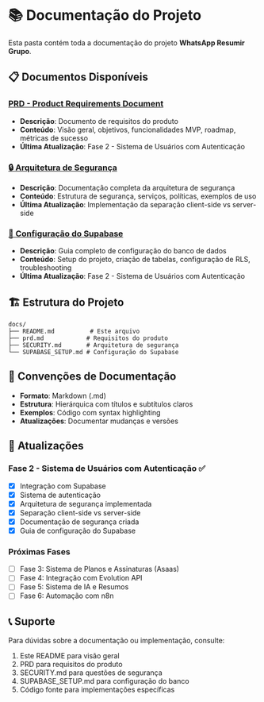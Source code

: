 # 📚 Documentação do Projeto

Esta pasta contém toda a documentação do projeto **WhatsApp Resumir Grupo**.

## 📋 Documentos Disponíveis

### [PRD - Product Requirements Document](./prd.md)
- **Descrição**: Documento de requisitos do produto
- **Conteúdo**: Visão geral, objetivos, funcionalidades MVP, roadmap, métricas de sucesso
- **Última Atualização**: Fase 2 - Sistema de Usuários com Autenticação

### [🔒 Arquitetura de Segurança](./SECURITY.md)
- **Descrição**: Documentação completa da arquitetura de segurança
- **Conteúdo**: Estrutura de segurança, serviços, políticas, exemplos de uso
- **Última Atualização**: Implementação da separação client-side vs server-side

### [🚀 Configuração do Supabase](./SUPABASE_SETUP.md)
- **Descrição**: Guia completo de configuração do banco de dados
- **Conteúdo**: Setup do projeto, criação de tabelas, configuração de RLS, troubleshooting
- **Última Atualização**: Fase 2 - Sistema de Usuários com Autenticação

## 🏗️ Estrutura do Projeto

```
docs/
├── README.md          # Este arquivo
├── prd.md            # Requisitos do produto
├── SECURITY.md       # Arquitetura de segurança
└── SUPABASE_SETUP.md # Configuração do Supabase
```

## 📝 Convenções de Documentação

- **Formato**: Markdown (.md)
- **Estrutura**: Hierárquica com títulos e subtítulos claros
- **Exemplos**: Código com syntax highlighting
- **Atualizações**: Documentar mudanças e versões

## 🔄 Atualizações

### Fase 2 - Sistema de Usuários com Autenticação ✅
- [x] Integração com Supabase
- [x] Sistema de autenticação
- [x] Arquitetura de segurança implementada
- [x] Separação client-side vs server-side
- [x] Documentação de segurança criada
- [x] Guia de configuração do Supabase

### Próximas Fases
- [ ] Fase 3: Sistema de Planos e Assinaturas (Asaas)
- [ ] Fase 4: Integração com Evolution API
- [ ] Fase 5: Sistema de IA e Resumos
- [ ] Fase 6: Automação com n8n

## 📞 Suporte

Para dúvidas sobre a documentação ou implementação, consulte:
1. Este README para visão geral
2. PRD para requisitos do produto
3. SECURITY.md para questões de segurança
4. SUPABASE_SETUP.md para configuração do banco
5. Código fonte para implementações específicas

